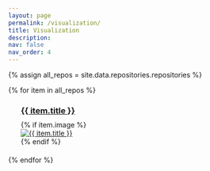 ```yaml
---
layout: page
permalink: /visualization/
title: Visualization
description: 
nav: false
nav_order: 4
---
```


<!---
<div style="text-align:center;">
<font size="6">
<span style="color: red;">The Illinois Numerical Relativity Visualization Primer</span>
</font>
</div>     --->

<!---  [<font size="6">
The Illinois Numerical Relativity Visualization Primer
</font>](https://sjammi2.github.io/VisualizationGuideDocumentationTest/)   --->


{% assign all_repos = site.data.repositories.repositories %}

{% for item in all_repos %}
<div class="featured-repo text-left mb-4" style="width: 90%; margin: 20px auto;">
  <h3 style="margin-bottom: 10px;"><a href="{{ item.repository }}" target="_blank">{{ item.title }}</a></h3>
  {% if item.image %}
  <a href="{{ item.repository }}" target="_blank">
    <img src="{{ item.image }}" alt="{{ item.title }}" style="display: block;">
  </a>
  {% endif %}
</div>
{% endfor %}



<!---
{% if site.data.repositories.visualization %}
  <div class="repositories d-flex flex-wrap flex-md-row flex-column justify-content-between align-items-center">
    {% for item in site.data.repositories.visualization %}
      {% if item contains 'abid_bot' %}
        <div class="w-100 text-center my-3">
          {% include repository/repo.html repository=item %}
        </div>
      {% else %}
        {% if item.repository %}
          {% include repository/repo.html repository=item.repository image=item.image %}
        {% else %}
          {% include repository/repo.html repository=item %}
        {% endif %}
      {% endif %}
    {% endfor %}
  </div>
{% endif %}
--->

<br/>
<!--- ## Movies   --->


